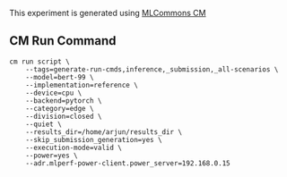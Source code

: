 This experiment is generated using [MLCommons CM](https://github.com/mlcommons/ck)
## CM Run Command
```
cm run script \
	--tags=generate-run-cmds,inference,_submission,_all-scenarios \
	--model=bert-99 \
	--implementation=reference \
	--device=cpu \
	--backend=pytorch \
	--category=edge \
	--division=closed \
	--quiet \
	--results_dir=/home/arjun/results_dir \
	--skip_submission_generation=yes \
	--execution-mode=valid \
	--power=yes \
	--adr.mlperf-power-client.power_server=192.168.0.15
```